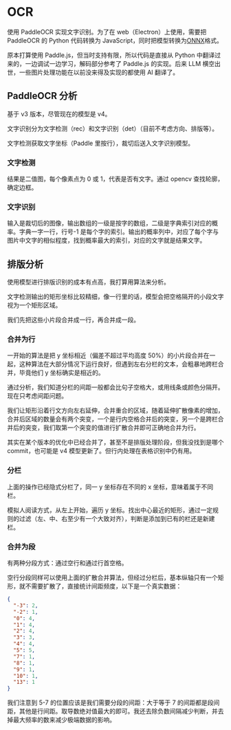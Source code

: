 # OCR

使用 PaddleOCR 实现文字识别。为了在 web（Electron）上使用，需要把 PaddleOCR 的 Python 代码转换为 JavaScript，同时把模型转换为[ONNX](https://onnx.ai/)格式。

原本打算使用 Paddle.js，但当时支持有限，所以代码是直接从 Python 中翻译过来的，一边调试一边学习，解码部分参考了 Paddle.js 的实现。后来 LLM 横空出世，一些图片处理功能在以前没来得及实现的都使用 AI 翻译了。

## PaddleOCR 分析

基于 v3 版本，尽管现在的模型是 v4。

文字识别分为文字检测（rec）和文字识别（det）（目前不考虑方向、排版等）。

文字检测获取文字坐标（Paddle 里按行），裁切后送入文字识别模型。

### 文字检测

结果是二值图，每个像素点为 0 或 1，代表是否有文字。通过 opencv 查找轮廓，确定边框。

### 文字识别

输入是裁切后的图像，输出数组的一级是按字的数组，二级是字典索引对应的概率。字典一字一行，行号-1 是每个字的索引。输出的概率列中，对应了每个字与图片中文字的相似程度，找到概率最大的索引，对应的文字就是结果文字。

<!-- todo 空格优化 -->

## 排版分析

使用模型进行排版识别的成本有点高，我打算用算法来分析。

文字检测输出的矩形坐标比较精细，像一行里的话，模型会把空格隔开的小段文字视为一个矩形区域。

我们先把这些小片段合并成一行，再合并成一段。

### 合并为行

一开始的算法是把 y 坐标相近（偏差不超过平均高度 50%）的小片段合并在一起，这种算法在大部分情况下运行良好，但遇到左右分栏的文本，会粗暴地跨栏合并，毕竟他们 y 坐标确实是相近的。

通过分析，我们知道分栏的间距一般都会比句子空格大，或用线条或颜色分隔开。现在只考虑间距问题。

我们让矩形沿着行文方向左右延伸，合并重合的区域，随着延伸扩散像素的增加，合并后区域的数量会有两个突变，一个是行内空格合并后的突变，另一个是跨栏合并后的突变，我们取第一个突变的值进行扩散合并即可正确地合并为行。

其实在某个版本的优化中已经合并了，甚至不是排版处理阶段，但我没找到是哪个 commit，也可能是 v4 模型更新了。但行内处理在表格识别中仍有用。

### 分栏

上面的操作已经隐式分栏了，同一 y 坐标存在不同的 x 坐标，意味着属于不同栏。

模拟人阅读方式，从左上开始，遍历 y 坐标。找出中心最近的矩形，通过一定规则的过滤（左、中、右至少有一个大致对齐），判断是添加到已有的栏还是新建栏。

### 合并为段

有两种分段方式：通过空行和通过行首空格。

空行分段同样可以使用上面的扩散合并算法，但经过分栏后，基本纵轴只有一个矩形，就不需要扩散了，直接统计间距频度，以下是一个真实数据：

```json
{
  "-3": 2,
  "-2": 1,
  "0": 4,
  "1": 4,
  "2": 4,
  "3": 3,
  "4": 4,
  "5": 5,
  "7": 1,
  "8": 1,
  "9": 1,
  "10": 1,
  "13": 1
}
```

我们注意到 5-7 的位置应该是我们需要分段的间距：大于等于 7 的间距都是段间距，其他是行间距。取导数绝对值最大的即可。我还去除负数间隔减少判断，并去掉最大频率的数来减少极端数据的影响。

<!-- ### 表格 -->

<!-- ### 公式 -->

<!-- ### 文字颜色 -->
